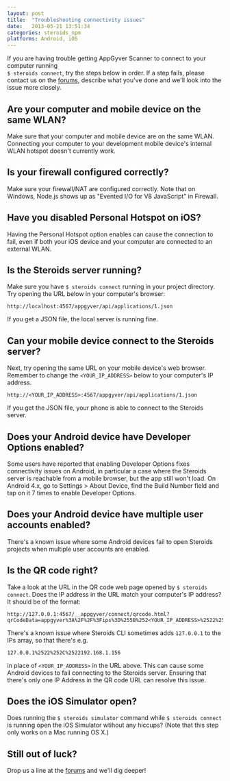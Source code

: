 ```yaml
---
layout: post
title:  "Troubleshooting connectivity issues"
date:   2013-05-21 13:51:34
categories: steroids_npm
platforms: Android, iOS
---
```


If you are having trouble getting AppGyver Scanner to connect to your computer running<br>`$ steroids connect`, try the steps below in order. If a step fails, please contact us on the [forums][forums], describe what you've done and we'll look into the issue more closely.

## Are your computer and mobile device on the same WLAN?

Make sure that your computer and mobile device are on the same WLAN. Connecting your computer to your development mobile device's internal WLAN hotspot doesn't currently work.

## Is your firewall configured correctly?

Make sure your firewall/NAT are configured correctly. Note that on Windows, Node.js shows up as "Evented I/O for V8 JavaScript" in Firewall.

## Have you disabled Personal Hotspot on iOS?

Having the Personal Hotspot option enables can cause the connection to fail, even if both your iOS device and your computer are connected to an external WLAN.

## Is the Steroids server running?

Make sure you have `$ steroids connect` running in your project directory. Try opening the URL below in your computer's browser:

```
http://localhost:4567/appgyver/api/applications/1.json
```

If you get a JSON file, the local server is running fine.

## Can your mobile device connect to the Steroids server?

Next, try opening the same URL on your mobile device's web browser. Remember to change the `<YOUR_IP_ADDRESS>` below to your computer's IP address.

```
http://<YOUR_IP_ADDRESS>:4567/appgyver/api/applications/1.json
```

If you get the JSON file, your phone is able to connect to the Steroids server.

## Does your Android device have Developer Options enabled?

Some users have reported that enabling Developer Options fixes connectivity issues on Android, in particular a case where the Steroids server is reachable from a mobile browser, but the app still won't load. On Android 4.x, go to Settings > About Device, find the Build Number field and tap on it 7 times to enable Developer Options.

## Does your Android device have multiple user accounts enabled?

There's a known issue where some Android devices fail to open Steroids projects when multiple user accounts are enabled.

## Is the QR code right?

Take a look at the URL in the QR code web page opened by `$ steroids connect`. Does the IP address in the URL match your computer's IP address? It should be of the format:

```
http://127.0.0.1:4567/__appgyver/connect/qrcode.html?qrCodeData=appgyver%3A%2F%2F%3Fips%3D%255B%252<YOUR_IP_ADDRESS>%2522%255D%26port%3D4567
```

There's a known issue where Steroids CLI sometimes adds `127.0.0.1` to the IPs array, so that there's e.g.

```
127.0.0.1%2522%252C%2522192.168.1.156
```

in place of `<YOUR_IP_ADDRESS>` in the URL above. This can cause some Android devices to fail connecting to the Steroids server. Ensuring that there's only one IP Address in the QR code URL can resolve this issue.

## Does the iOS Simulator open?

Does running the `$ steroids simulator` command while `$ steroids connect` is running open the iOS Simulator wtihout any hiccups? (Note that this step only works on a Mac running OS X.)

## Still out of luck?

Drop us a line at the [forums][forums] and we'll dig deeper!

[forums]: http://forums.appgyver.com
